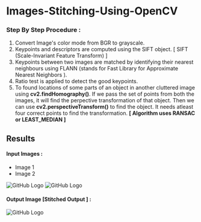 # Images-Stitching-Using-OpenCV

### Step By Step Procedure :
1. Convert Image's color mode from BGR to grayscale.
2. Keypoints and descriptors are computed using the SIFT object. [ SIFT (Scale-Invariant Feature Transform) ]
3. Keypoints between two images are matched by identifying their nearest neighbours using FLANN (stands for Fast Library for Approximate Nearest Neighbors ).
4. Ratio test is applied to detect the good keypoints.
5. To found locations of some parts of an object in another cluttered image using <b>cv2.findHomography()</b>. If we pass the set of points from both
the images, it will find the perpective transformation of that object. Then we can use <b>cv2.perspectiveTransform()</b> to
find the object. It needs atleast four correct points to find the transformation. <b>[ Algorithm uses RANSAC or LEAST_MEDIAN ]</b>

## Results

#### Input Images :
* Image 1
* Image 2

![GitHub Logo](https://github.com/ashish1sasmal/Images-Stitching-Using-OpenCV/blob/master/Tests/stitch1.png)
![GitHub Logo](https://github.com/ashish1sasmal/Images-Stitching-Using-OpenCV/blob/master/Tests/stitch2.png)

#### Output Image [Stitched Output ] : 

![GitHub Logo](https://github.com/ashish1sasmal/Images-Stitching-Using-OpenCV/blob/master/Result/result_stitch_1.jpg)
